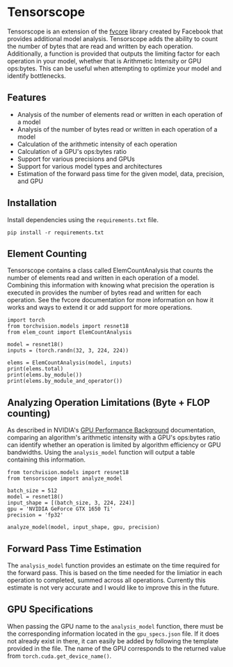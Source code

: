 # Tensorscope
Tensorscope is an extension of the [fvcore](https://github.com/facebookresearch/fvcore) library created by Facebook that provides additional model analysis. Tensorscope adds the ability to count the number of bytes that are read and written by each operation. Additionally, a function is provided that outputs the limiting factor for each operation in your model, whether that is Arithmetic Intensity or GPU ops:bytes. This can be useful when attempting to optimize your model and identify bottlenecks.

## Features
* Analysis of the number of elements read or written in each operation of a model
* Analysis of the number of bytes read or written in each operation of a model
* Calculation of the arithmetic intensity of each operation
* Calculation of a GPU's ops:bytes ratio
* Support for various precisions and GPUs
* Support for various model types and architectures
* Estimation of the forward pass time for the given model, data, precision, and GPU

## Installation
Install dependencies using the `requirements.txt` file.
```
pip install -r requirements.txt
```

## Element Counting
Tensorscope contains a class called ElemCountAnalysis that counts the number of elements read and written in each operation of a model. Combining this information with knowing what precision the operation is executed in provides the number of bytes read and written for each operation. See the fvcore documentation for more information on how it works and ways to extend it or add support for more operations.
```
import torch
from torchvision.models import resnet18
from elem_count import ElemCountAnalysis

model = resnet18()
inputs = (torch.randn(32, 3, 224, 224))

elems = ElemCountAnalysis(model, inputs)
print(elems.total)
print(elems.by_module())
print(elems.by_module_and_operator())
```

## Analyzing Operation Limitations (Byte + FLOP counting)
As described in NVIDIA's [GPU Performance Background](https://docs.nvidia.com/deeplearning/performance/pdf/GPU-Performance-Background-User-Guide.pdf) documentation, comparing an algorithm's arithmetic intensity with a GPU's ops:bytes ratio can identify whether an operation is limited by algorithm efficiency or GPU bandwidths. Using the `analysis_model` function will output a table containing this information.
```
from torchvision.models import resnet18
from tensorscope import analyze_model

batch_size = 512
model = resnet18()
input_shape = [(batch_size, 3, 224, 224)]
gpu = 'NVIDIA GeForce GTX 1650 Ti'
precision = 'fp32'

analyze_model(model, input_shape, gpu, precision)
```

## Forward Pass Time Estimation
The `analysis_model` function provides an estimate on the time required for the forward pass. This is based on the time needed for the limiatior in each operation to completed, summed across all operations. Currently this estimate is not very accurate and I would like to improve this in the future.

## GPU Specifications
When passing the GPU name to the `analysis_model` function, there must be the corresponding information located in the `gpu_specs.json` file. If it does not already exist in there, it can easily be added by following the template provided in the file. The name of the GPU corresponds to the returned value from `torch.cuda.get_device_name()`.
